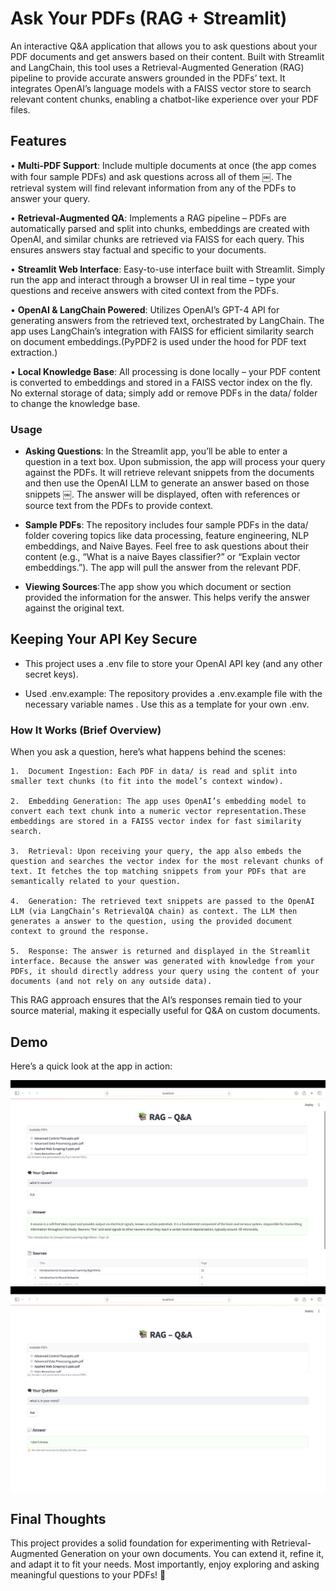 # Ask Your PDFs (RAG + Streamlit)


An interactive Q&A application that allows you to ask questions about your PDF documents and get answers based on their content. Built with Streamlit and LangChain, this tool uses a  Retrieval-Augmented Generation (RAG) pipeline to provide accurate answers grounded in the PDFs’ text. It integrates OpenAI’s language models with a FAISS vector store to search relevant content chunks, enabling a chatbot-like experience over your PDF files.

## Features
• **Multi-PDF Support**:  Include multiple documents at once (the app comes with four sample PDFs) and ask questions across all of them ￼. The retrieval system will find relevant information from any of the PDFs to answer your query.<br>

• **Retrieval-Augmented QA**:  Implements a RAG pipeline – PDFs are automatically parsed and split into chunks, embeddings are created with OpenAI, and similar chunks are retrieved via FAISS for each query. This ensures answers stay factual and specific to your documents.<br>

• **Streamlit Web Interface**:  Easy-to-use interface built with Streamlit. Simply run the app and interact through a browser UI in real time – type your questions and receive answers with cited context from the PDFs.<br>

• **OpenAI & LangChain Powered**: Utilizes OpenAI’s GPT-4 API for generating answers from the retrieved text, orchestrated by LangChain. The app uses LangChain’s integration with FAISS for efficient similarity search on document embeddings.(PyPDF2 is used under the hood for PDF text extraction.)<br>

• **Local Knowledge Base**: All processing is done locally – your PDF content is converted to embeddings and stored in a FAISS vector index on the fly. No external storage of data; simply add or remove PDFs in the data/ folder to change the knowledge base.


 ### Usage
- **Asking Questions**: In the Streamlit app, you’ll be able to enter a question in a text box. Upon submission, the app will process your query against the PDFs. It will retrieve relevant snippets from the documents and then use the OpenAI LLM to generate an answer based on those snippets ￼. The answer will be displayed, often with references or source text from the PDFs to provide context.<br>
- **Sample PDFs**: The repository includes four sample PDFs in the data/ folder covering topics like data processing, feature engineering, NLP embeddings, and Naive Bayes. Feel free to ask questions about their content (e.g., “What is a naive Bayes classifier?” or “Explain vector embeddings.”). The app will pull the answer from the relevant PDF.<br>

- **Viewing Sources**:The app show you which document or section provided the information for the answer. This helps verify the answer against the original text.


## Keeping Your API Key Secure

- This project uses a .env file to store your OpenAI API key (and any other secret keys).
	
- Used .env.example: The repository provides a .env.example file with the necessary variable names . Use this as a template for your own .env. 

### How It Works (Brief Overview)

When you ask a question, here’s what happens behind the scenes:

	1.	Document Ingestion: Each PDF in data/ is read and split into smaller text chunks (to fit into the model’s context window). 

	2.	Embedding Generation: The app uses OpenAI’s embedding model to convert each text chunk into a numeric vector representation.These embeddings are stored in a FAISS vector index for fast similarity search.

	3.	Retrieval: Upon receiving your query, the app also embeds the question and searches the vector index for the most relevant chunks of text. It fetches the top matching snippets from your PDFs that are semantically related to your question.

	4.	Generation: The retrieved text snippets are passed to the OpenAI LLM (via LangChain’s RetrievalQA chain) as context. The LLM then generates a answer to the question, using the provided document context to ground the response.

	5.	Response: The answer is returned and displayed in the Streamlit interface. Because the answer was generated with knowledge from your PDFs, it should directly address your query using the content of your documents (and not rely on any outside data).

This RAG approach ensures that the AI’s responses remain tied to your source material, making it especially useful for Q&A on custom documents.


## Demo

Here’s a quick look at the app in action:

![Streamlit App Screenshot](assets/Screenshot1.png )
![Streamlit App Screenshot](assets/Screenshot2.png )



## Final Thoughts

This project provides a solid foundation for experimenting with Retrieval-Augmented Generation on your own documents. You can extend it, refine it, and adapt it to fit your needs. Most importantly, enjoy exploring and asking meaningful questions to your PDFs! 🚀



